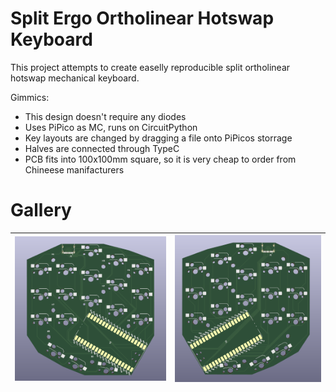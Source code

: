 # Split Ergo Ortholinear Hotswap Keyboard 

This project attempts to create easelly reproducible split ortholinear  hotswap mechanical
keyboard. 

Gimmics: 
+ This design doesn't require any diodes
+ Uses PiPico as MC, runs on CircuitPython
+ Key layouts are changed by dragging a file onto PiPicos storrage
+ Halves are connected through TypeC
+ PCB fits into 100x100mm square, so it is very cheap to order from Chineese manifacturers


# Gallery


| ![PCB](Media/left_board.png) | ![PCB](Media/right.png) |
|------------------------------|-------------------------|
